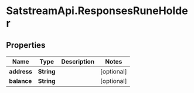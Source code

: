 # SatstreamApi.ResponsesRuneHolder

## Properties
Name | Type | Description | Notes
------------ | ------------- | ------------- | -------------
**address** | **String** |  | [optional] 
**balance** | **String** |  | [optional] 


